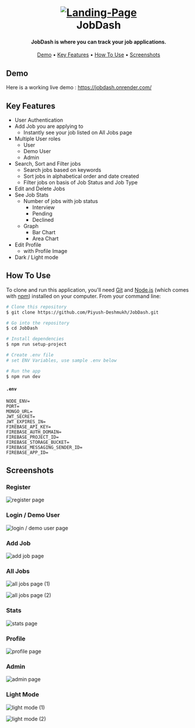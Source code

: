 <h1 align="center">
  <br>
    <a href="https://github.com/Piyush-Deshmukh/JobDash"><img src="https://github.com/Piyush-Deshmukh/JobDash/assets/99667276/d0e2a08e-9ea1-46ff-a884-771000856f8f" alt="Landing-Page" ></a>
  <br>
    JobDash
  <br>
</h1>

<h4 align="center">JobDash is where you can track your job applications.</h4> 

<p align="center">
  <a href="#demo">Demo</a> •
  <a href="#key-features">Key Features</a> •
  <a href="#how-to-use">How To Use</a> •
  <a href="#screenshots">Screenshots</a>
</p>

## Demo

Here is a working live demo : https://jobdash.onrender.com/

## Key Features

* User Authentication
* Add Job you are applying to
  - Instantly see your job listed on All Jobs page
* Multiple User roles
  - User
  - Demo User
  - Admin
* Search, Sort and Filter jobs
  - Search jobs based on keywords
  - Sort jobs in alphabetical order and date created
  - Filter jobs on basis of Job Status and Job Type
* Edit and Delete Jobs
* See Job Stats
  - Number of jobs with job status
    - Interview
    - Pending
    - Declined
  - Graph
    - Bar Chart
    - Area Chart
* Edit Profile
  - with Profile Image
* Dark / Light mode

## How To Use

To clone and run this application, you'll need [Git](https://git-scm.com) and [Node.js](https://nodejs.org/en/download/) (which comes with [npm](http://npmjs.com)) installed on your computer. From your command line:

```bash
# Clone this repository
$ git clone https://github.com/Piyush-Deshmukh/JobDash.git

# Go into the repository
$ cd JobDash

# Install dependencies
$ npm run setup-project

# Create .env file
# set ENV Variables, use sample .env below

# Run the app
$ npm run dev
```

#### **`.env`**
```env
NODE_ENV=
PORT=
MONGO_URL=
JWT_SECRET=
JWT_EXPIRES_IN=
FIREBASE_API_KEY=
FIREBASE_AUTH_DOMAIN=
FIREBASE_PROJECT_ID=
FIREBASE_STORAGE_BUCKET=
FIREBASE_MESSAGING_SENDER_ID=
FIREBASE_APP_ID=
```

## Screenshots

### Register

![register page](https://github.com/Piyush-Deshmukh/JobDash/assets/99667276/b0bed3b9-216b-47ef-a687-ec8a0c7f40b1)

### Login / Demo User

![login / demo user page](https://github.com/Piyush-Deshmukh/JobDash/assets/99667276/2c2faeb9-1f22-410b-8891-383d5839a8ee)

### Add Job

![add job page](https://github.com/Piyush-Deshmukh/JobDash/assets/99667276/eb41f029-e384-434f-9608-5af72a500856)

### All Jobs

![all jobs page (1)](https://github.com/Piyush-Deshmukh/JobDash/assets/99667276/1968fef8-6744-457d-8651-eef2b01edf83)

![all jobs page (2)](https://github.com/Piyush-Deshmukh/JobDash/assets/99667276/1868c0ab-09f0-4f71-80a6-09873a0e2e80)

### Stats

![stats page](https://github.com/Piyush-Deshmukh/JobDash/assets/99667276/94004b89-b144-49a3-b900-34b686054930)

### Profile

![profile page](https://github.com/Piyush-Deshmukh/JobDash/assets/99667276/e319739e-7dd9-463a-9ecd-5ce57bae69f9)

### Admin

![admin page](https://github.com/Piyush-Deshmukh/JobDash/assets/99667276/52b920c6-5014-4888-9a30-a494e56da72b)

### Light Mode

![light mode (1)](https://github.com/Piyush-Deshmukh/JobDash/assets/99667276/63303407-37b7-4f93-b5a3-1ca0adb2dcfe)

![light mode (2)](https://github.com/Piyush-Deshmukh/JobDash/assets/99667276/498d808a-db1f-4567-b54c-ba21af3d81ba)
